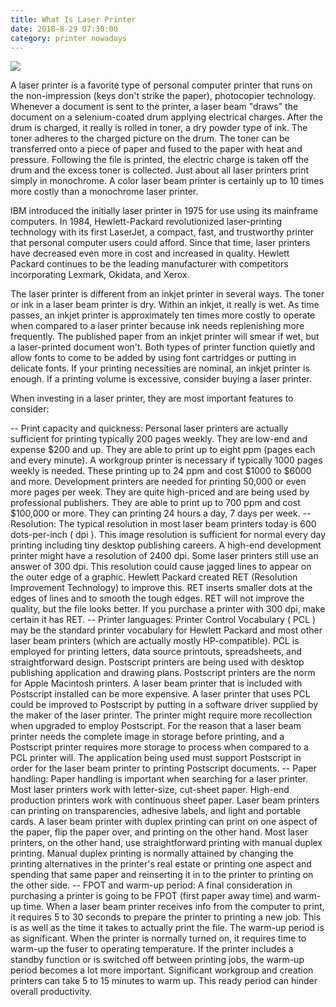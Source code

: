 ```yaml
---
title: What Is Laser Printer
date: 2018-8-29 07:30:00
category: printer nowadays
---
```


![](/images/1.jpg)

A laser printer is a favorite type of personal computer printer that runs on the non-impression (keys don't strike the paper), photocopier technology. Whenever a document is sent to the printer, a laser beam "draws" the document on a selenium-coated drum applying electrical charges. After the drum is charged, it really is rolled in toner, a dry powder type of ink. The toner adheres to the charged picture on the drum. The toner can be transferred onto a piece of paper and fused to the paper with heat and pressure. Following the file is printed, the electric charge is taken off the drum and the excess toner is collected. Just about all laser printers print simply in monochrome. A color laser beam printer is certainly up to 10 times more costly than a monochrome laser printer.

<!-- more -->

IBM introduced the initially laser printer in 1975 for use using its mainframe computers. In 1984, Hewlett-Packard revolutionized laser-printing technology with its first LaserJet, a compact, fast, and trustworthy printer that personal computer users could afford. Since that time, laser printers have decreased even more in cost and increased in quality. Hewlett Packard continues to be the leading manufacturer with competitors incorporating Lexmark, Okidata, and Xerox.

The laser printer is different from an inkjet printer in several ways. The toner or ink in a laser beam printer is dry. Within an inkjet, it really is wet. As time passes, an inkjet printer is approximately ten times more costly to operate when compared to a laser printer because ink needs replenishing more frequently. The published paper from an inkjet printer will smear if wet, but a laser-printed document won't. Both types of printer function quietly and allow fonts to come to be added by using font cartridges or putting in delicate fonts. If your printing necessities are nominal, an inkjet printer is enough. If a printing volume is excessive, consider buying a laser printer.

When investing in a laser printer, they are most important features to consider:

-- Print capacity and quickness: Personal laser printers are actually sufficient for printing typically 200 pages weekly. They are low-end and expense $200 and up. They are able to print up to eight ppm (pages each and every minute). A workgroup printer is necessary if typically 1000 pages weekly is needed. These printing up to 24 ppm and cost $1000 to $6000 and more. Development printers are needed for printing 50,000 or even more pages per week. They are quite high-priced and are being used by professional publishers. They are able to print up to 700 ppm and cost $100,000 or more. They can printing 24 hours a day, 7 days per week.
-- Resolution: The typical resolution in most laser beam printers today is 600 dots-per-inch ( dpi ). This image resolution is sufficient for normal every day printing including tiny desktop publishing careers. A high-end development printer might have a resolution of 2400 dpi. Some laser printers still use an answer of 300 dpi. This resolution could cause jagged lines to appear on the outer edge of a graphic. Hewlett Packard created RET (Resolution Improvement Technology) to improve this. RET inserts smaller dots at the edges of lines and to smooth the tough edges. RET will not improve the quality, but the file looks better. If you purchase a printer with 300 dpi, make certain it has RET.
-- Printer languages: Printer Control Vocabulary ( PCL ) may be the standard printer vocabulary for Hewlett Packard and most other laser beam printers (which are actually mostly HP-compatible). PCL is employed for printing letters, data source printouts, spreadsheets, and straightforward design. Postscript printers are being used with desktop publishing application and drawing plans. Postscript printers are the norm for Apple Macintosh printers. A laser beam printer that is included with Postscript installed can be more expensive. A laser printer that uses PCL could be improved to Postscript by putting in a software driver supplied by the maker of the laser printer. The printer might require more recollection when upgraded to employ Postscript. For the reason that a laser beam printer needs the complete image in storage before printing, and a Postscript printer requires more storage to process when compared to a PCL printer will. The application being used must support Postscript in order for the laser beam printer to printing Postscript documents.
-- Paper handling: Paper handling is important when searching for a laser printer. Most laser printers work with letter-size, cut-sheet paper. High-end production printers work with continuous sheet paper. Laser beam printers can printing on transparencies, adhesive labels, and light and portable cards. A laser beam printer with duplex printing can print on one aspect of the paper, flip the paper over, and printing on the other hand. Most laser printers, on the other hand, use straightforward printing with manual duplex printing. Manual duplex printing is normally attained by changing the printing alternatives in the printer's real estate or printing one aspect and spending that same paper and reinserting it in to the printer to printing on the other side.
-- FPOT and warm-up period: A final consideration in purchasing a printer is going to be FPOT (first paper away time) and warm-up time. When a laser beam printer receives info from the computer to print, it requires 5 to 30 seconds to prepare the printer to printing a new job. This is as well as the time it takes to actually print the file. The warm-up period is as significant. When the printer is normally turned on, it requires time to warm-up the fuser to operating temperature. If the printer includes a standby function or is switched off between printing jobs, the warm-up period becomes a lot more important. Significant workgroup and creation printers can take 5 to 15 minutes to warm up. This ready period can hinder overall productivity.
